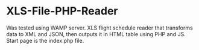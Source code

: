 # XLS-File-PHP-Reader
Was tested using WAMP server.
XLS flight schedule reader that transforms data to XML and JSON, then outputs it in HTML table using PHP and JS.
Start page is  the index.php file.
